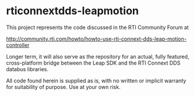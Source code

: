 rticonnextdds-leapmotion
========================

This project represents the code discussed in the RTI Community Forum at

http://community.rti.com/howto/howto-use-rti-connext-dds-leap-motion-controller 

Longer term, it will also serve as the repository for an actual, fully featured, cross-platform bridge between the Leap SDK and the RTI Connext DDS databus libraries.

All code found herein is supplied as is, with no written or implicit warranty for suitability of purpose.  Use at your own risk.
